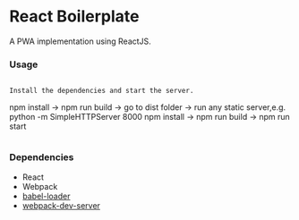 React Boilerplate
=====================

A PWA implementation using ReactJS.

### Usage

```

Install the dependencies and start the server.

```
 npm install -> npm run build -> go to dist folder -> run any static server,e.g. python -m SimpleHTTPServer 8000
 npm install -> npm run build -> npm run start

```
```

### Dependencies

* React
* Webpack
* [babel-loader](https://github.com/babel/babel-loader)
* [webpack-dev-server](https://github.com/webpack/webpack-dev-server)

